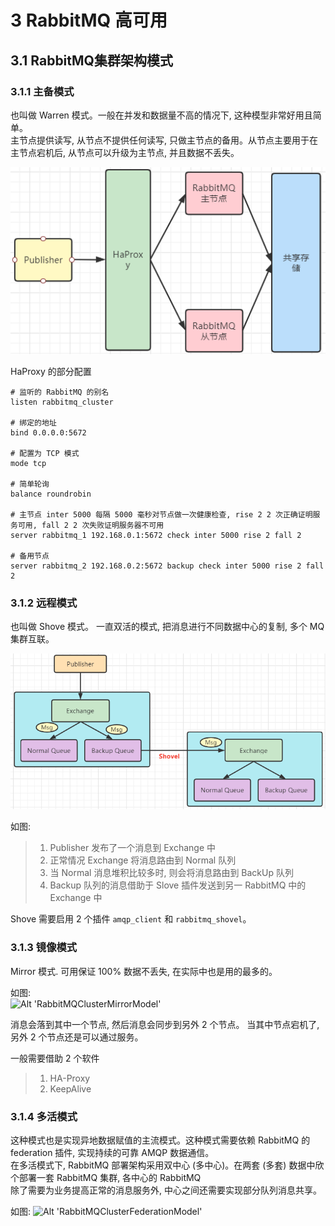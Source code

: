# 3 RabbitMQ 高可用


## 3.1 RabbitMQ集群架构模式

### 3.1.1 主备模式

也叫做 Warren 模式。一般在并发和数据量不高的情况下, 这种模型非常好用且简单。   
主节点提供读写, 从节点不提供任何读写, 只做主节点的备用。从节点主要用于在主节点宕机后, 从节点可以升级为主节点, 并且数据不丢失。  

![Alt 'RabbitMQClusterWarrenModel'](https://raw.githubusercontent.com/PictureRespository/MiddleWare/main/Mq/RabbitMq/RabbitMQClusterWarrenModel.png)

HaProxy 的部分配置

```
# 监听的 RabbitMQ 的别名
listen rabbitmq_cluster

# 绑定的地址
bind 0.0.0.0:5672

# 配置为 TCP 模式
mode tcp

# 简单轮询
balance roundrobin

# 主节点 inter 5000 每隔 5000 毫秒对节点做一次健康检查, rise 2 2 次正确证明服务可用, fall 2 2 次失败证明服务器不可用
server rabbitmq_1 192.168.0.1:5672 check inter 5000 rise 2 fall 2

# 备用节点
server rabbitmq_2 192.168.0.2:5672 backup check inter 5000 rise 2 fall 2
```

### 3.1.2 远程模式

也叫做 Shove 模式。 一直双活的模式, 把消息进行不同数据中心的复制, 多个 MQ 集群互联。

![Alt 'RabbitMQClusterShoveModel'](https://raw.githubusercontent.com/PictureRespository/MiddleWare/main/Mq/RabbitMq/RabbitMQClusterShoveModel.png)

如图: 
> 1. Publisher 发布了一个消息到 Exchange 中
> 2. 正常情况 Exchange 将消息路由到 Normal 队列
> 3. 当 Normal 消息堆积比较多时, 则会将消息路由到 BackUp 队列
> 4. Backup 队列的消息借助于 Slove 插件发送到另一 RabbitMQ 中的 Exchange 中

Shove 需要启用 2 个插件 `amqp_client` 和 `rabbitmq_shovel`。

### 3.1.3 镜像模式

Mirror 模式. 可用保证 100% 数据不丢失, 在实际中也是用的最多的。 

如图:   
![Alt 'RabbitMQClusterMirrorModel'](https://raw.githubusercontent.com/PictureRespository/MiddleWare/main/Mq/RabbitMq/RabbitMQMirrorShoveModel.png)

消息会落到其中一个节点, 然后消息会同步到另外 2 个节点。 当其中节点宕机了, 另外 2 个节点还是可以通过服务。

一般需要借助 2 个软件
> 1. HA-Proxy
> 2. KeepAlive


### 3.1.4 多活模式

这种模式也是实现异地数据赋值的主流模式。这种模式需要依赖 RabbitMQ 的 federation 插件, 实现持续的可靠 AMQP 数据通信。  
在多活模式下, RabbitMQ 部署架构采用双中心 (多中心)。在两套 (多套) 数据中欣个部署一套 RabbitMQ 集群, 各中心的 RabbitMQ   
除了需要为业务提高正常的消息服务外, 中心之间还需要实现部分队列消息共享。

如图:
![Alt 'RabbitMQClusterFederationModel'](https://raw.githubusercontent.com/PictureRespository/MiddleWare/main/Mq/RabbitMq/RabbitMQMirrorFederationModel.png)